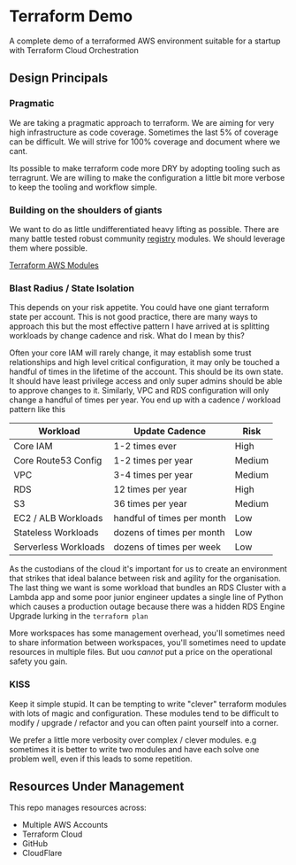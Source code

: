 # Terraform Demo

A complete demo of a terraformed AWS environment suitable for a startup with Terraform Cloud Orchestration

## Design Principals

### Pragmatic

We are taking a pragmatic approach to terraform. We are aiming for very high infrastructure as code coverage.
Sometimes the last 5% of coverage can be difficult. We will strive for 100% coverage and document where we cant.

Its possible to make terraform code more DRY by adopting tooling such as terragrunt. We are willing to make the
configuration a little bit more verbose to keep the tooling and workflow simple.

### Building on the shoulders of giants

We want to do as little undifferentiated heavy lifting as possible. There are many battle tested robust community
[registry](https://registry.terraform.io/) modules. We should leverage them where possible.

[Terraform AWS Modules](https://github.com/terraform-aws-modules)

### Blast Radius / State Isolation

This depends on your risk appetite. You could have one giant terraform state per account. This is not good practice,
there are many ways to approach this but the most effective pattern I have arrived at is splitting workloads by change
cadence and risk. What do I mean by this?

Often your core IAM will rarely change, it may establish some trust relationships and high level critical configuration,
it may only be touched a handful of times in the lifetime of the account. This should be its own state. It should have
least privilege access and only super admins should be able to approve changes to it. Similarly, VPC and RDS configuration
will only change a handful of times per year. You end up with a cadence / workload pattern like this

| Workload             | Update Cadence             | Risk   |
|----------------------|----------------------------|--------|
| Core IAM             | 1-2 times ever             | High   |
| Core Route53 Config  | 1-2 times per year         | Medium |
| VPC                  | 3-4 times per year         | Medium |
| RDS                  | 12 times per year          | High   |
| S3                   | 36 times per year          | Medium |
| EC2 / ALB Workloads  | handful of times per month | Low    |
| Stateless Workloads  | dozens of times per month  | Low    |
| Serverless Workloads | dozens of times per week   | Low    |

As the custodians of the cloud it's important for us to create an environment that strikes that ideal balance between risk
and agility for the organisation. The last thing we want is some workload that bundles an RDS Cluster with a Lambda app
and some poor junior engineer updates a single line of Python which causes a production outage because there
was a hidden RDS Engine Upgrade lurking in the `terraform plan`

More workspaces has some management overhead, you'll sometimes need to share information between workspaces, you'll sometimes
need to update resources in multiple files. But uou _cannot_ put a price on the operational safety you gain.

### KISS

Keep it simple stupid. It can be tempting to write "clever" terraform modules with lots of magic and configuration. These
modules tend to be difficult to modify / upgrade / refactor and you can often paint yourself into a corner.

We prefer a little more verbosity over complex / clever modules. e.g sometimes it is better to write two modules and have
each solve one problem well, even if this leads to some repetition.

## Resources Under Management

This repo manages resources across:

- Multiple AWS Accounts
- Terraform Cloud
- GitHub
- CloudFlare